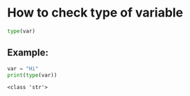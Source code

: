 # How to check type of variable

```python
type(var)
```


## Example: 
```python
var = "Hi"
print(type(var))
```
```
<class 'str'>

```
